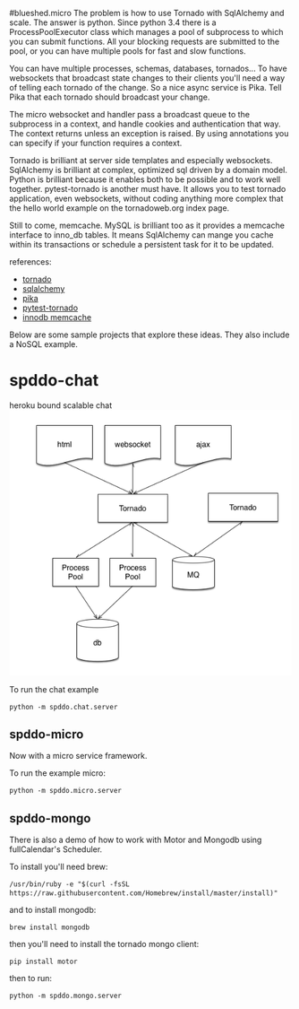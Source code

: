 #blueshed.micro
The problem is how to use Tornado with SqlAlchemy and scale.
The answer is python. Since python 3.4 there is a ProcessPoolExecutor class
which manages a pool of subprocess to which you can submit functions. All
your blocking requests are submitted to the pool, or you can have
multiple pools for fast and slow functions.

You can have multiple processes, schemas, databases, tornados... To have
websockets that broadcast state changes to their clients you'll need
a way of telling each tornado of the change. So a nice async service
is Pika. Tell Pika that each tornado should broadcast your change.

The micro websocket and handler pass a broadcast queue to the
subprocess in a context, and handle cookies and authentication that
way. The context returns unless an exception is raised. By using
annotations you can specify if your function requires a context.

Tornado is brilliant at server side templates and especially websockets.
SqlAlchemy is brilliant at complex, optimized sql driven by a domain
model. Python is brilliant because it enables both to be possible and
to work well together. pytest-tornado is another must have. It allows
you to test tornado application, even websockets, without coding anything
more complex that the hello world example on the tornadoweb.org index page. 

Still to come, memcache. MySQL is brilliant too as it provides
a memcache interface to inno_db tables. It means SqlAlchemy can mange you
cache within its transactions or schedule a persistent task for it to
be updated.

references:
* [tornado](http://www.tornadoweb.org/)
* [sqlalchemy](http://www.sqlalchemy.org/)
* [pika](http://pika.readthedocs.org/)
* [pytest-tornado](https://pypi.python.org/pypi/pytest-tornado)
* [innodb memcache](https://dev.mysql.com/doc/refman/5.6/en/innodb-memcached-setup.html)
	
Below are some sample projects that explore these ideas. They also include 
a NoSQL example.

# spddo-chat
heroku bound scalable chat
![alt tag](https://raw.githubusercontent.com/blueshed/spddo-chat/master/topology.png)

To run the chat example

	python -m spddo.chat.server


## spddo-micro
Now with a micro service framework.

To run the example micro:

	python -m spddo.micro.server



## spddo-mongo
There is also a demo of how to work with Motor and Mongodb using
fullCalendar's Scheduler.

To install you'll need brew:

	/usr/bin/ruby -e "$(curl -fsSL https://raw.githubusercontent.com/Homebrew/install/master/install)"
	
and to install mongodb:

	brew install mongodb
	
then you'll need to install the tornado mongo client:

	pip install motor
	
then to run:
	
	python -m spddo.mongo.server
	